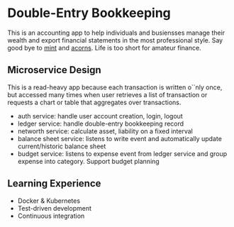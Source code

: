 # Double-Entry Bookkeeping

This is an accounting app to help individuals and busiensses manage their wealth and export financial statements in the most professional style. Say good bye to [mint](mint.com) and [acorns](acorns.com). Life is too short for amateur finance.

## Microservice Design

This is a read-heavy app because each transaction is written o``nly once, but accessed many times when user retrieves a list of transaction or requests a chart or table that aggregates over transactions.

- auth service: handle user account creation, login, logout
- ledger service: handle double-entry bookkeeping record
- networth service: calculate asset, liability on a fixed interval
- balance sheet service: listens to write event and automatically update current/historic balance sheet
- budget service: listens to expense event from ledger service and group expense into category. Support budget planning

## Learning Experience

- Docker & Kubernetes
- Test-driven development
- Continuous integration
